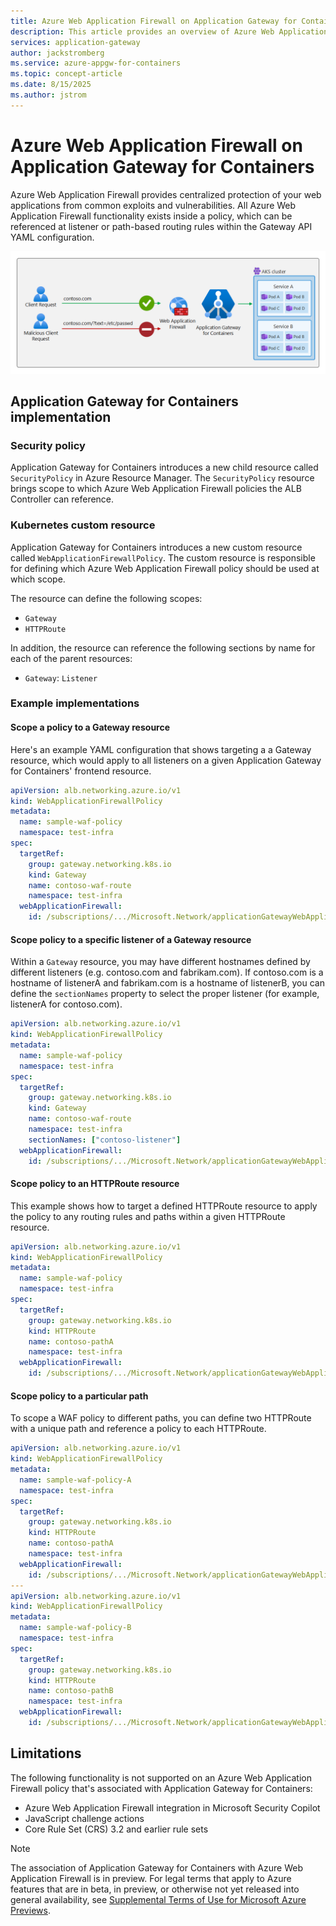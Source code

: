 ```yaml
---
title: Azure Web Application Firewall on Application Gateway for Containers
description: This article provides an overview of Azure Web Application Firewall on Application Gateway for Containers, including setup, limitations, and pricing.
services: application-gateway
author: jackstromberg
ms.service: azure-appgw-for-containers
ms.topic: concept-article
ms.date: 8/15/2025
ms.author: jstrom
---
```


# Azure Web Application Firewall on Application Gateway for Containers

Azure Web Application Firewall provides centralized protection of your web applications from common exploits and vulnerabilities. All Azure Web Application Firewall functionality exists inside a policy, which can be referenced at listener or path-based routing rules within the Gateway API YAML configuration.

![Diagram that shows an Azure Web Application Firewall rule blocking a request.](./media/how-to-web-application-firewall-gateway-api/web-application-firewall.png)

## Application Gateway for Containers implementation

### Security policy

Application Gateway for Containers introduces a new child resource called `SecurityPolicy` in Azure Resource Manager. The `SecurityPolicy` resource brings scope to which Azure Web Application Firewall policies the ALB Controller can reference.

### Kubernetes custom resource

Application Gateway for Containers introduces a new custom resource called `WebApplicationFirewallPolicy`. The custom resource is responsible for defining which Azure Web Application Firewall policy should be used at which scope.

The resource can define the following scopes:

* `Gateway`
* `HTTPRoute`

In addition, the resource can reference the following sections by name for each of the parent resources:

* `Gateway`: `Listener`

### Example implementations

#### Scope a policy to a Gateway resource

Here's an example YAML configuration that shows targeting a a Gateway resource, which would apply to all listeners on a given Application Gateway for Containers' frontend resource.

```yaml
apiVersion: alb.networking.azure.io/v1
kind: WebApplicationFirewallPolicy
metadata:
  name: sample-waf-policy
  namespace: test-infra
spec:
  targetRef:
    group: gateway.networking.k8s.io
    kind: Gateway
    name: contoso-waf-route
    namespace: test-infra
  webApplicationFirewall:
    id: /subscriptions/.../Microsoft.Network/applicationGatewayWebApplicationFirewallPolicies/waf-policy-0
```

#### Scope policy to a specific listener of a Gateway resource

Within a `Gateway` resource, you may have different hostnames defined by different listeners (e.g. contoso.com and fabrikam.com). If contoso.com is a hostname of listenerA and fabrikam.com is a hostname of listenerB, you can define the `sectionNames` property to select the proper listener (for example, listenerA for contoso.com).

```yaml
apiVersion: alb.networking.azure.io/v1
kind: WebApplicationFirewallPolicy
metadata:
  name: sample-waf-policy
  namespace: test-infra
spec:
  targetRef:
    group: gateway.networking.k8s.io
    kind: Gateway
    name: contoso-waf-route
    namespace: test-infra
    sectionNames: ["contoso-listener"]
  webApplicationFirewall:
    id: /subscriptions/.../Microsoft.Network/applicationGatewayWebApplicationFirewallPolicies/waf-policy-0
```

#### Scope policy to an HTTPRoute resource

This example shows how to target a defined HTTPRoute resource to apply the policy to any routing rules and paths within a given HTTPRoute resource.

```yaml
apiVersion: alb.networking.azure.io/v1
kind: WebApplicationFirewallPolicy
metadata:
  name: sample-waf-policy
  namespace: test-infra
spec:
  targetRef:
    group: gateway.networking.k8s.io
    kind: HTTPRoute
    name: contoso-pathA
    namespace: test-infra
  webApplicationFirewall:
    id: /subscriptions/.../Microsoft.Network/applicationGatewayWebApplicationFirewallPolicies/waf-policy-0
  ```

#### Scope policy to a particular path

To scope a WAF policy to different paths, you can define two HTTPRoute with a unique path and reference a policy to each HTTPRoute. 

```yaml
apiVersion: alb.networking.azure.io/v1
kind: WebApplicationFirewallPolicy
metadata:
  name: sample-waf-policy-A
  namespace: test-infra
spec:
  targetRef:
    group: gateway.networking.k8s.io
    kind: HTTPRoute
    name: contoso-pathA
    namespace: test-infra
  webApplicationFirewall:
    id: /subscriptions/.../Microsoft.Network/applicationGatewayWebApplicationFirewallPolicies/waf-policy-0
---
apiVersion: alb.networking.azure.io/v1
kind: WebApplicationFirewallPolicy
metadata:
  name: sample-waf-policy-B
  namespace: test-infra
spec:
  targetRef:
    group: gateway.networking.k8s.io
    kind: HTTPRoute
    name: contoso-pathB
    namespace: test-infra
  webApplicationFirewall:
    id: /subscriptions/.../Microsoft.Network/applicationGatewayWebApplicationFirewallPolicies/waf-policy-1
```

## Limitations

The following functionality is not supported on an Azure Web Application Firewall policy that's associated with Application Gateway for Containers:

* Azure Web Application Firewall integration in Microsoft Security Copilot
* JavaScript challenge actions
* Core Rule Set (CRS) 3.2 and earlier rule sets

> [!NOTE]
> The association of Application Gateway for Containers with Azure Web Application Firewall is in preview. For legal terms that apply to Azure features that are in beta, in preview, or otherwise not yet released into general availability, see [Supplemental Terms of Use for Microsoft Azure Previews](https://azure.microsoft.com/support/legal/preview-supplemental-terms/).

